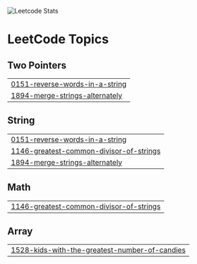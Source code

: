 ![Leetcode Stats](https://leetcard.jacoblin.cool/gw777seong?ext=activity)

<!---LeetCode Topics Start-->
# LeetCode Topics
## Two Pointers
|  |
| ------- |
| [0151-reverse-words-in-a-string](https://github.com/gyuwseong/leet-code/tree/master/0151-reverse-words-in-a-string) |
| [1894-merge-strings-alternately](https://github.com/gyuwseong/leet-code/tree/master/1894-merge-strings-alternately) |
## String
|  |
| ------- |
| [0151-reverse-words-in-a-string](https://github.com/gyuwseong/leet-code/tree/master/0151-reverse-words-in-a-string) |
| [1146-greatest-common-divisor-of-strings](https://github.com/gyuwseong/leet-code/tree/master/1146-greatest-common-divisor-of-strings) |
| [1894-merge-strings-alternately](https://github.com/gyuwseong/leet-code/tree/master/1894-merge-strings-alternately) |
## Math
|  |
| ------- |
| [1146-greatest-common-divisor-of-strings](https://github.com/gyuwseong/leet-code/tree/master/1146-greatest-common-divisor-of-strings) |
## Array
|  |
| ------- |
| [1528-kids-with-the-greatest-number-of-candies](https://github.com/gyuwseong/leet-code/tree/master/1528-kids-with-the-greatest-number-of-candies) |
<!---LeetCode Topics End-->
